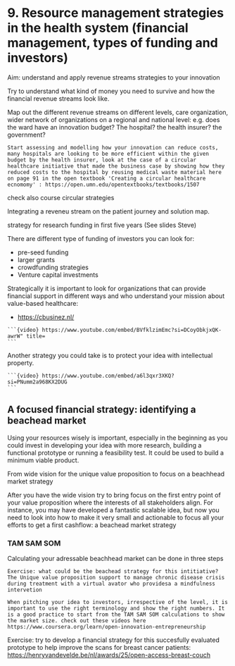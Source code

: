 # 9. Resource management strategies in the health system (financial management, types of funding and investors)

Aim: understand and apply revenue streams strategies to your innovation

Try to understand what kind of money you need to survive and how the financial revenue streams look like. 

Map out the different revenue streams on different levels, care organization, wider network of organizations on a regional and national level: e.g. does the ward have an innovation budget? The hospital? the health insurer? the government?


```{tip}
Start assessing and modelling how your innovation can reduce costs, many hospitals are looking to be more efficient within the given budget by the health insurer, look at the case of a circular healthcare initiative that made the business case by showing how they reduced costs to the hospital by reusing medical waste material here on page 91 in the open textbook 'Creating a circular healthcare ecnomomy' : https://open.umn.edu/opentextbooks/textbooks/1507
```
check also course circular strategies


Integrating a reveneu stream on the patient journey and solution map.

strategy for research funding in first five years (See slides Steve)

There are different type of funding of investors you can look for:
* pre-seed funding
* larger grants
* crowdfunding strategies
* Venture capital investments

Strategically it is important to look for organizations that can provide financial support in different ways and who understand your mission about value-based healthcare:
* https://cbusinez.nl/



````{admonition} Watch the key lessons from being an investor here from prof. Michael Friebe
```{video} https://www.youtube.com/embed/BVfklzimEmc?si=DCoyObkjxQK-awrW" title=
```
````

Another strategy you could take is to protect your idea with intellectual property.



````{admonition} Watch the video here by Roland Pültz
```{video} https://www.youtube.com/embed/a6l3qxr3XKQ?si=PNumm2a968KX2DUG
```
````

## A focused financial strategy: identifying a beachead market

Using your resources wisely is important, especially in the beginning as you could invest in developing your idea with more research, building a functional prototype or running a feasibility test. It could be used to build a minimum viable product.

From wide vision for the unique value proposition to focus on a beachhead market strategy

After you have the wide vision try to bring focus on the first entry point of your value proposition where the interests of all stakeholders align. For instance, you may have developed a fantastic scalable idea, but now you need to look into how to make it very small and actionable to focus all your efforts to get a first cashflow: a beachead market strategy


### TAM SAM SOM
Calculating your adressable beachhead market can be done in three steps

```{tip}
Exercise: what could be the beachead strategy for this intitiative? The Unique value proposition support to manage chronic disease crisis during treatment with a virtual avator who providesa a mindfulness intervetion
```

```{tip}
When pitching your idea to investors, irrespective of the level, it is important to use the right terminology and show the right numbers. It is a good practice to start from the TAM SAM SOM calculations to show the market size. check out these videos here https://www.coursera.org/learn/open-innovation-entrepreneurship 
```

Exercise: try to develop a financial strategy for this succesfully evaluated prototype to help improve the scans for breast cancer patients: https://henryvandevelde.be/nl/awards/25/open-access-breast-couch